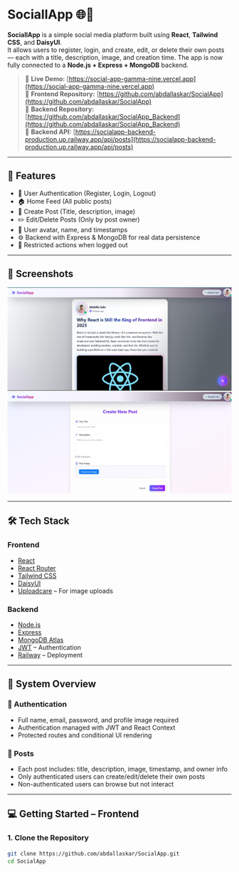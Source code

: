 # SociallApp 🌐📸

**SociallApp** is a simple social media platform built using **React**, **Tailwind CSS**, and **DaisyUI**.  
It allows users to register, login, and create, edit, or delete their own posts — each with a title, description, image, and creation time.
The app is now fully connected to a **Node.js + Express + MongoDB** backend.

> 🔗 **Live Demo:** [https://social-app-gamma-nine.vercel.app](https://social-app-gamma-nine.vercel.app)  
> 📁 **Frontend Repository:** [https://github.com/abdallaskar/SocialApp](https://github.com/abdallaskar/SocialApp)  
> 📁 **Backend Repository:** [https://github.com/abdallaskar/SocialApp_Backend](https://github.com/abdallaskar/SocialApp_Backend)  
> 🚆 **Backend API:** [https://socialapp-backend-production.up.railway.app/api/posts](https://socialapp-backend-production.up.railway.app/api/posts)

---

## 🚀 Features

- 🔐 User Authentication (Register, Login, Logout)
- 🏠 Home Feed (All public posts)
- 📝 Create Post (Title, description, image)
- ✏️ Edit/Delete Posts (Only by post owner)
- 👤 User avatar, name, and timestamps
- ⚙️ Backend with Express & MongoDB for real data persistence
- 🚫 Restricted actions when logged out

---

## 📸 Screenshots

![Home Page](Screenshots/Screenshot1.jpg)
![Create Post](Screenshots/Screenshot2.jpg)

---

## 🛠️ Tech Stack

### Frontend
- [React](https://reactjs.org/)
- [React Router](https://reactrouter.com/)
- [Tailwind CSS](https://tailwindcss.com/)
- [DaisyUI](https://daisyui.com/)
- [Uploadcare](https://uploadcare.com/) – For image uploads

### Backend
- [Node.js](https://nodejs.org/)
- [Express](https://expressjs.com/)
- [MongoDB Atlas](https://www.mongodb.com/cloud/atlas)
- [JWT](https://jwt.io/) – Authentication
- [Railway](https://railway.app/) – Deployment

---

## 🧪 System Overview

### 🔐 Authentication
- Full name, email, password, and profile image required
- Authentication managed with JWT and React Context
- Protected routes and conditional UI rendering

### 📝 Posts
- Each post includes: title, description, image, timestamp, and owner info
- Only authenticated users can create/edit/delete their own posts
- Non-authenticated users can browse but not interact

---

## 💻 Getting Started – Frontend

### 1. Clone the Repository

```bash
git clone https://github.com/abdallaskar/SocialApp.git
cd SocialApp
